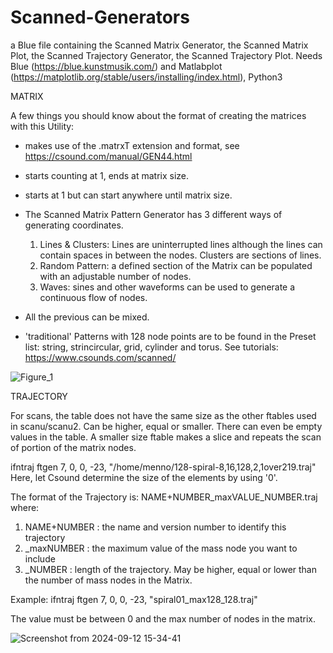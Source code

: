 # Scanned-Generators

a Blue file containing the Scanned Matrix Generator, the Scanned Matrix Plot, the Scanned Trajectory Generator, the Scanned Trajectory Plot. Needs Blue (https://blue.kunstmusik.com/) and Matlabplot (https://matplotlib.org/stable/users/installing/index.html), Python3

MATRIX

A few things you should know about the format of creating the matrices with this Utility:
- makes use of the .matrxT extension and format, see https://csound.com/manual/GEN44.html
- starts counting at 1, ends at matrix size.
- starts at 1 but can start anywhere until matrix size.

- The Scanned Matrix Pattern Generator has 3 different ways of generating coordinates.
    1. Lines & Clusters: Lines are uninterrupted lines although the lines can contain spaces in between the nodes. Clusters are sections of lines.
    2. Random Pattern: a defined section of the Matrix can be populated with an adjustable number of nodes.
    3. Waves: sines and other waveforms can be used to generate a continuous flow of nodes.
- All the previous can be mixed.
- 'traditional' Patterns with 128 node points are to be found in the Preset list: string, strincircular, grid, cylinder and torus. See tutorials: https://www.csounds.com/scanned/

![Figure_1](https://github.com/user-attachments/assets/ca0317fb-bbf5-4682-a229-0789ea001c23)


TRAJECTORY  

For scans, the table does not have the same size as the other ftables used in scanu/scanu2. Can be higher, equal or smaller. There can even be empty values in the table.
A smaller size ftable makes a slice and repeats the scan of portion of the matrix nodes.

ifntraj ftgen   7, 0, 0, -23, "/home/menno/128-spiral-8,16,128,2,1over219.traj"     Here, let Csound determine the size of the elements by using '0'.

The format of the Trajectory is: NAME+NUMBER_maxVALUE_NUMBER.traj where:
1. NAME+NUMBER : the name and version number to identify this trajectory
2. _maxNUMBER  : the maximum value of the mass node you want to include
3. _NUMBER     : length of the trajectory. May be higher, equal or lower than the number of mass nodes in the Matrix.

Example: ifntraj ftgen   7, 0, 0, -23, "spiral01_max128_128.traj"   

The value must be between 0 and the max number of nodes in the matrix. 

![Screenshot from 2024-09-12 15-34-41](https://github.com/user-attachments/assets/67e593f0-06fd-4eeb-9565-07052140e55d)
